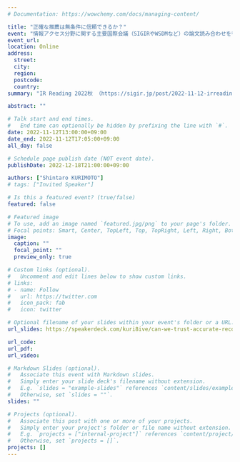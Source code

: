```yaml
---
# Documentation: https://wowchemy.com/docs/managing-content/

title: "正確な推薦は無条件に信頼できるか？"
event: "情報アクセス分野に関する主要国際会議（SIGIRやWSDMなど）の論文読み合わせを行う会。"
event_url:
location: Online
address:
  street:
  city:
  region:
  postcode:
  country:
summary: "IR Reading 2022秋 （https://sigir.jp/post/2022-11-12-irreading_2022fall/#program） での発表スライドです。"

abstract: ""

# Talk start and end times.
#   End time can optionally be hidden by prefixing the line with `#`.
date: 2022-11-12T13:00:00+09:00
date_end: 2022-11-12T17:05:00+09:00
all_day: false

# Schedule page publish date (NOT event date).
publishDate: 2022-12-18T21:00:00+09:00

authors: ["Shintaro KURIMOTO"]
# tags: ["Invited Speaker"]

# Is this a featured event? (true/false)
featured: false

# Featured image
# To use, add an image named `featured.jpg/png` to your page's folder. 
# Focal points: Smart, Center, TopLeft, Top, TopRight, Left, Right, BottomLeft, Bottom, BottomRight.
image:
  caption: ""
  focal_point: ""
  preview_only: true

# Custom links (optional).
#   Uncomment and edit lines below to show custom links.
# links:
# - name: Follow
#   url: https://twitter.com
#   icon_pack: fab
#   icon: twitter

# Optional filename of your slides within your event's folder or a URL.
url_slides: https://speakerdeck.com/kuri8ive/can-we-trust-accurate-recommendations-unconditionally

url_code:
url_pdf:
url_video:

# Markdown Slides (optional).
#   Associate this event with Markdown slides.
#   Simply enter your slide deck's filename without extension.
#   E.g. `slides = "example-slides"` references `content/slides/example-slides.md`.
#   Otherwise, set `slides = ""`.
slides: ""

# Projects (optional).
#   Associate this post with one or more of your projects.
#   Simply enter your project's folder or file name without extension.
#   E.g. `projects = ["internal-project"]` references `content/project/deep-learning/index.md`.
#   Otherwise, set `projects = []`.
projects: []
---
```


<script async class="speakerdeck-embed" data-id="4f1b3f23a32c49aa8636d12c400f1c53" data-ratio="1.77777777777778" src="//speakerdeck.com/assets/embed.js"></script>